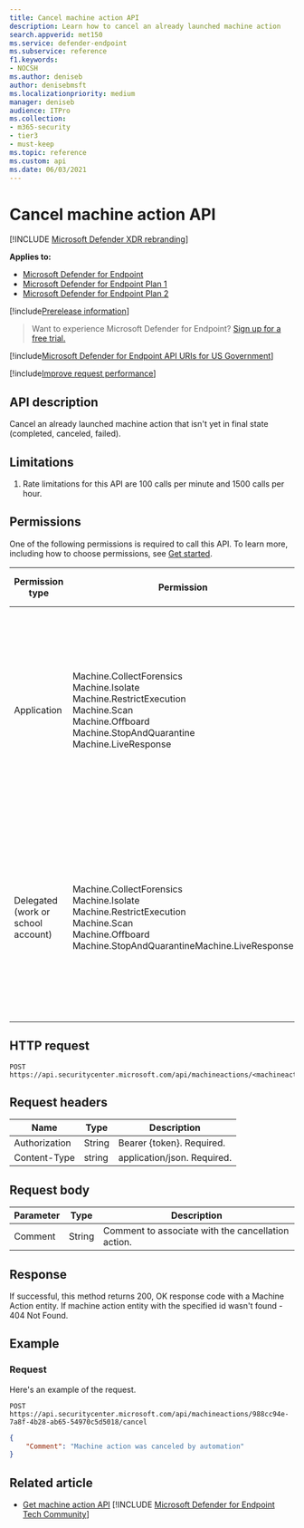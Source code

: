 ```yaml
---
title: Cancel machine action API
description: Learn how to cancel an already launched machine action
search.appverid: met150
ms.service: defender-endpoint
ms.subservice: reference
f1.keywords:
- NOCSH
ms.author: deniseb
author: denisebmsft
ms.localizationpriority: medium
manager: deniseb
audience: ITPro
ms.collection: 
- m365-security
- tier3
- must-keep
ms.topic: reference
ms.custom: api
ms.date: 06/03/2021
---
```


# Cancel machine action API

[!INCLUDE [Microsoft Defender XDR rebranding](../../includes/microsoft-defender.md)]

**Applies to:**

- [Microsoft Defender for Endpoint](/defender-xdr/microsoft-365-security-center-mde)
- [Microsoft Defender for Endpoint Plan 1](../defender-endpoint-plan-1.md)
- [Microsoft Defender for Endpoint Plan 2](../microsoft-defender-endpoint.md)

[!include[Prerelease information](../../includes/prerelease.md)]

> Want to experience Microsoft Defender for Endpoint? [Sign up for a free trial.](https://signup.microsoft.com/create-account/signup?products=7f379fee-c4f9-4278-b0a1-e4c8c2fcdf7e&ru=https://aka.ms/MDEp2OpenTrial?ocid=docs-wdatp-exposedapis-abovefoldlink)

[!include[Microsoft Defender for Endpoint API URIs for US Government](../../includes/microsoft-defender-api-usgov.md)]

[!include[Improve request performance](../../includes/improve-request-performance.md)]

## API description

Cancel an already launched machine action that isn't yet in final state (completed, canceled, failed).

## Limitations

1. Rate limitations for this API are 100 calls per minute and 1500 calls per hour.

## Permissions

One of the following permissions is required to call this API. To learn more,
including how to choose permissions, see [Get started](apis-intro.md).

|Permission type|Permission|Permission display name|
|---|---|---|
|Application|Machine.CollectForensics <br> Machine.Isolate <br> Machine.RestrictExecution <br> Machine.Scan <br> Machine.Offboard <br> Machine.StopAndQuarantine <br> Machine.LiveResponse|Collect forensics <br>Isolate machine<br>Restrict code execution<br>  Scan machine<br>  Offboard machine<br> Stop And Quarantine<br> Run live response on a specific machine|
|Delegated (work or school account)|Machine.CollectForensics<br> Machine.Isolate  <br>Machine.RestrictExecution<br> Machine.Scan<br> Machine.Offboard<br> Machine.StopAndQuarantineMachine.LiveResponse|Collect forensics<br> Isolate machine<br>  Restrict code execution<br> Scan machine<br>Offboard machine<br> Stop And Quarantine<br> Run live response on a specific machine|

## HTTP request

```http
POST https://api.securitycenter.microsoft.com/api/machineactions/<machineactionid>/cancel
```

## Request headers

|Name|Type|Description|
|---|---|---|
|Authorization|String|Bearer {token}. Required.|
|Content-Type|string|application/json. Required.|

## Request body

|Parameter|Type|Description|
|---|---|---|
|Comment|String|Comment to associate with the cancellation action.|

## Response

If successful, this method returns 200, OK response code with a Machine Action entity. If machine action entity with the specified id wasn't found - 404 Not Found.

## Example

### Request

Here's an example of the request.

```HTTP
POST
https://api.securitycenter.microsoft.com/api/machineactions/988cc94e-7a8f-4b28-ab65-54970c5d5018/cancel
```

```JSON
{
    "Comment": "Machine action was canceled by automation"
}
```

## Related article

- [Get machine action API](get-machineaction-object.md)
[!INCLUDE [Microsoft Defender for Endpoint Tech Community](../../includes/defender-mde-techcommunity.md)]
